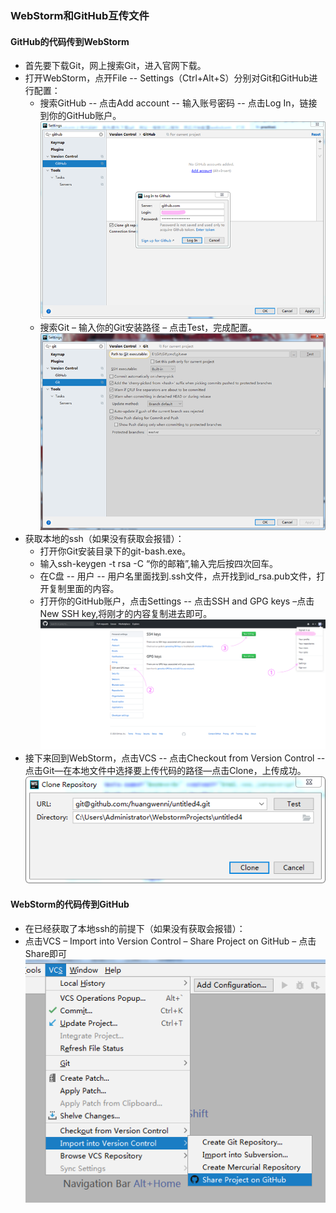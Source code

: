 ### WebStorm和GitHub互传文件
#### GitHub的代码传到WebStorm
- 首先要下载Git，网上搜索Git，进入官网下载。
- 打开WebStorm，点开File -- Settings（Ctrl+Alt+S）分别对Git和GitHub进行配置：
	- 搜索GitHub -- 点击Add account -- 输入账号密码 -- 点击Log In，链接到你的GitHub账户。
	 ![3.png](attachments\3.png)
	- 搜索Git – 输入你的Git安装路径 – 点击Test，完成配置。
	 ![4.png](attachments\4.png)
- 获取本地的ssh（如果没有获取会报错）：
	- 打开你Git安装目录下的git-bash.exe。
	- 输入ssh-keygen -t rsa -C “你的邮箱”,输入完后按四次回车。
	- 在C盘 -- 用户 -- 用户名里面找到.ssh文件，点开找到id_rsa.pub文件，打开复制里面的内容。
	- 打开你的GitHub账户，点击Settings -- 点击SSH and GPG keys –点击New SSH key,将刚才的内容复制进去即可。
	![5.png](attachments\5.png)
- 接下来回到WebStorm，点击VCS -- 点击Checkout from Version Control -- 点击Git—在本地文件中选择要上传代码的路径—点击Clone，上传成功。
![6.png](attachments\6.png)

#### WebStorm的代码传到GitHub
- 在已经获取了本地ssh的前提下（如果没有获取会报错）：
- 点击VCS – Import into Version Control – Share Project on GitHub – 点击Share即可
![7.png](attachments\7.png)
